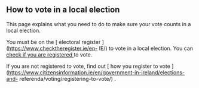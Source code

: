 ##  How to vote in a local election

This page explains what you need to do to make sure your vote counts in a
local election.

You must be on the [ electoral register ](https://www.checktheregister.ie/en-
IE/) to vote in a local election. You can [ check if you are registered
](https://www.checktheregister.ie/en-IE/) to vote.

If you are not registered to vote, find out [ how you register to vote
](https://www.citizensinformation.ie/en/government-in-ireland/elections-and-
referenda/voting/registering-to-vote/) .
